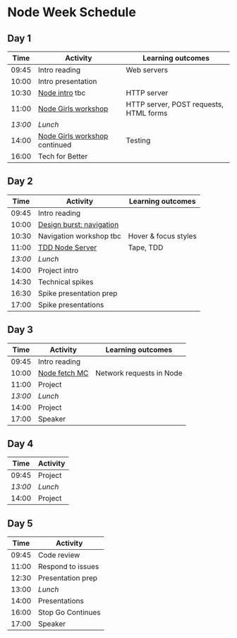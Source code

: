 # Node Week Schedule

## Day 1

| Time    | Activity                                    | Learning outcomes                      |
| ------- | ------------------------------------------- | -------------------------------------- |
| 09:45   | Intro reading                               | Web servers                            |
| 10:00   | Intro presentation                          |                                        |
| 10:30   | [Node intro](node-intro) tbc                | HTTP server                            |
| 11:00   | [Node Girls workshop](node-girls)           | HTTP server, POST requests, HTML forms |
| _13:00_ | _Lunch_                                     |                                        |
| 14:00   | [Node Girls workshop](node-girls) continued | Testing                                |
| 16:00   | Tech for Better                             |                                        |

[node-intro]: tbc
[node-girls]: https://github.com/node-girls/node-workshop/

## Day 2

| Time    | Activity                           | Learning outcomes    |
| ------- | ---------------------------------- | -------------------- |
| 09:45   | Intro reading                      |                      |
| 10:00   | [Design burst: navigation](db-nav) |                      |
| 10:30   | Navigation workshop tbc            | Hover & focus styles |
| 11:00   | [TDD Node Server](node-tdd)        | Tape, TDD            |
| _13:00_ | _Lunch_                            |                      |
| 14:00   | Project intro                      |                      |
| 14:30   | Technical spikes                   |                      |
| 16:30   | Spike presentation prep            |                      |
| 17:00   | Spike presentations                |                      |

[db-nav]: https://docs.google.com/presentation/d/1Qus1BOmpF-3rMBiulsyUf0YVPgubFHzmH9tcu6wrc9A/edit#slide=id.g26a95a14fb_0_0
[node-tdd]: https://github.com/foundersandcoders/ws-tdd-node-server

## Day 3

| Time    | Activity                  | Learning outcomes        |
| ------- | ------------------------- | ------------------------ |
| 09:45   | Intro reading             |                          |
| 10:00   | [Node fetch MC](fetch-mc) | Network requests in Node |
| 11:00   | Project                   |                          |
| _13:00_ | _Lunch_                   |                          |
| 14:00   | Project                   |                          |
| 17:00   | Speaker                   |                          |

[fetch-mc]: https://github.com/foundersandcoders/mc-request-module-workshop

## Day 4

| Time    | Activity |
| ------- | -------- |
| 09:45   | Project  |
| _13:00_ | _Lunch_  |
| 14:00   | Project  |

## Day 5

| Time  | Activity          |
| ----- | ----------------- |
| 09:45 | Code review       |
| 11:00 | Respond to issues |
| 12:30 | Presentation prep |
| 13:00 | _Lunch_           |
| 14:00 | Presentations     |
| 16:00 | Stop Go Continues |
| 17:00 | Speaker           |
